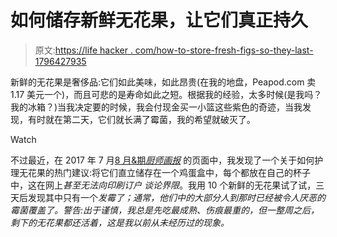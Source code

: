# 如何储存新鲜无花果，让它们真正持久

> 原文:[https://life hacker . com/how-to-store-fresh-figs-so-they-last-1796427935](https://lifehacker.com/how-to-store-fresh-figs-so-they-really-last-1796427935)

新鲜的无花果是奢侈品:它们如此美味，如此昂贵(在我的地盘，Peapod.com 卖 1.17 美元一个)，而且可悲的是寿命如此之短。根据我的经验，太多时候(是我吗？我的冰箱？)当我决定要的时候，我会付现金买一小篮这些紫色的奇迹，当我发现，有时就在第二天，它们就长满了霉菌，我的希望就破灭了。

Watch

不过最近，在 2017 年 7 月[8 月&期*厨师画报*](https://www.cooksillustrated.com/magazines/226-july-slash-august-2017/recipes) 的页面中，我发现了一个关于如何护理无花果的热门建议:将它们直立储存在一个鸡蛋盒中，每个都放在自己的杯子中，这在网上*甚至无法向印刷订户* *谈论界限*。我用 10 个新鲜的无花果试了试，三天后发现其中只有一个*发霉了；通常，他们中的大部分人到那时已经被令人厌恶的霉菌覆盖了。警告:出于谨慎，我总是先吃最成熟、伤痕最重的，但一整周之后，剩下的无花果都还活着，这是我以前从未经历过的现象。*